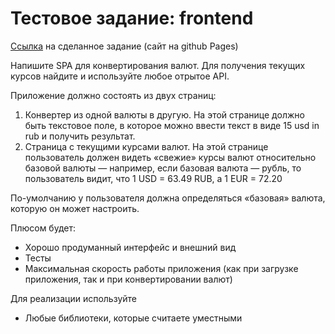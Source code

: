 # Тестовое задание: frontend

[Ссылка](https://sergei2023.github.io/test-assignment_SPA_currency_conversion/) на сделанное задание (сайт на github Pages)

Напишите SPA для конвертирования валют. Для получения текущих курсов найдите и используйте любое отрытое API.

Приложение должно состоять из двух страниц:

  1. Конвертер из одной валюты в другую. На этой странице должно быть текстовое поле, в которое можно ввести текст в виде 15 usd in rub и получить результат.
  2. Страница с текущими курсами валют. На этой странице пользователь должен видеть «свежие» курсы валют относительно базовой валюты — например, если базовая валюта — рубль, то пользователь видит, что 1 USD = 63.49 RUB, а 1 EUR = 72.20

По-умолчанию у пользователя должна определяться «базовая» валюта, которую он может настроить.

Плюсом будет:
* Хорошо продуманный интерфейс и внешний вид
* Тесты
* Максимальная скорость работы приложения (как при загрузке приложения, так и при конвертировании валют)

Для реализации используйте
* Любые библиотеки, которые считаете уместными
